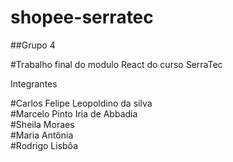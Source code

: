﻿# shopee-serratec
 
 ##Grupo 4
 
 #Trabalho final do modulo React do curso SerraTec
 
 Integrantes
 
 #Carlos Felipe Leopoldino da silva
 <br/>
 #Marcelo Pinto Iria de Abbadia
 <br/>
 #Sheila Moraes
 <br/>
 #Maria Antônia
 <br/>
 #Rodrigo Lisbôa
